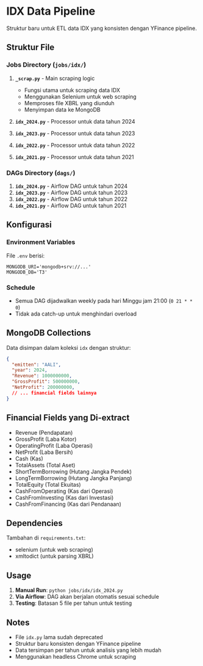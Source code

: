 # IDX Data Pipeline

Struktur baru untuk ETL data IDX yang konsisten dengan YFinance pipeline.

## Struktur File

### Jobs Directory (`jobs/idx/`)

1. **`_scrap.py`** - Main scraping logic
   - Fungsi utama untuk scraping data IDX
   - Menggunakan Selenium untuk web scraping
   - Memproses file XBRL yang diunduh
   - Menyimpan data ke MongoDB

2. **`idx_2024.py`** - Processor untuk data tahun 2024
3. **`idx_2023.py`** - Processor untuk data tahun 2023  
4. **`idx_2022.py`** - Processor untuk data tahun 2022
5. **`idx_2021.py`** - Processor untuk data tahun 2021

### DAGs Directory (`dags/`)

1. **`idx_2024.py`** - Airflow DAG untuk tahun 2024
2. **`idx_2023.py`** - Airflow DAG untuk tahun 2023
3. **`idx_2022.py`** - Airflow DAG untuk tahun 2022
4. **`idx_2021.py`** - Airflow DAG untuk tahun 2021

## Konfigurasi

### Environment Variables
File `.env` berisi:
```
MONGODB_URI='mongodb+srv://...'
MONGODB_DB='T3'
```

### Schedule
- Semua DAG dijadwalkan weekly pada hari Minggu jam 21:00 (`0 21 * * 0`)
- Tidak ada catch-up untuk menghindari overload

## MongoDB Collections

Data disimpan dalam koleksi `idx` dengan struktur:
```json
{
  "emitten": "AALI",
  "year": 2024,
  "Revenue": 1000000000,
  "GrossProfit": 500000000,
  "NetProfit": 200000000,
  // ... financial fields lainnya
}
```

## Financial Fields yang Di-extract

- Revenue (Pendapatan)
- GrossProfit (Laba Kotor)
- OperatingProfit (Laba Operasi) 
- NetProfit (Laba Bersih)
- Cash (Kas)
- TotalAssets (Total Aset)
- ShortTermBorrowing (Hutang Jangka Pendek)
- LongTermBorrowing (Hutang Jangka Panjang)
- TotalEquity (Total Ekuitas)
- CashFromOperating (Kas dari Operasi)
- CashFromInvesting (Kas dari Investasi)
- CashFromFinancing (Kas dari Pendanaan)

## Dependencies

Tambahan di `requirements.txt`:
- selenium (untuk web scraping)
- xmltodict (untuk parsing XBRL)

## Usage

1. **Manual Run**: `python jobs/idx/idx_2024.py`
2. **Via Airflow**: DAG akan berjalan otomatis sesuai schedule
3. **Testing**: Batasan 5 file per tahun untuk testing

## Notes

- File `idx.py` lama sudah deprecated
- Struktur baru konsisten dengan YFinance pipeline
- Data tersimpan per tahun untuk analisis yang lebih mudah
- Menggunakan headless Chrome untuk scraping
